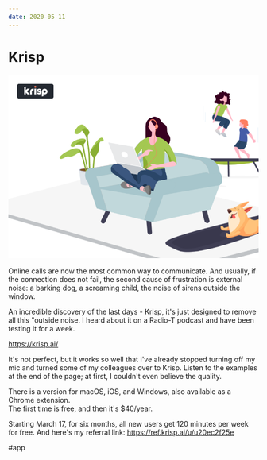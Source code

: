 ```yaml
---
date: 2020-05-11
---
```


# Krisp

![Krisp promo](krisp.png "Krisp promo")

Online calls are now the most common way to communicate.
And usually, if the connection does not fail, the second cause of frustration is external noise: a barking dog, a screaming child, the noise of sirens outside the window.

An incredible discovery of the last days - Krisp, it's just designed to remove all this "outside noise.
I heard about it on a Radio-T podcast and have been testing it for a week.

https://krisp.ai/

It's not perfect, but it works so well that I've already stopped turning off my mic and turned some of my colleagues over to Krisp.
Listen to the examples at the end of the page; at first, I couldn't even believe the quality.

There is a version for macOS, iOS, and Windows, also available as a Chrome extension.  
The first time is free, and then it's $40/year.

Starting March 17, for six months, all new users get 120 minutes per week for free.
And here's my referral link: https://ref.krisp.ai/u/u20ec2f25e

#app
